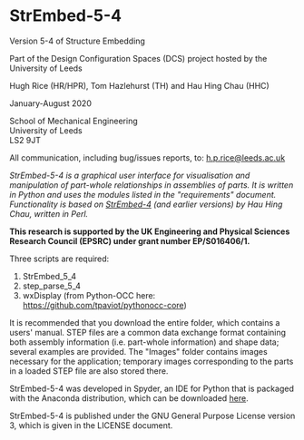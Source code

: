 # StrEmbed-5-4

Version 5-4 of Structure Embedding

Part of the Design Configuration Spaces (DCS) project hosted by the University of Leeds

Hugh Rice (HR/HPR), Tom Hazlehurst (TH) and Hau Hing Chau (HHC)

January-August 2020

School of Mechanical Engineering  
University of Leeds  
LS2 9JT

All communication, including bug/issues reports, to: h.p.rice@leeds.ac.uk

<i> StrEmbed-5-4 is a graphical user interface for visualisation and manipulation of part-whole relationships in assemblies of parts. It is written in Python and uses the modules listed in the "requirements" document. Functionality is based on [StrEmbed-4](https://github.com/hhchau/StrEmbed-4) (and earlier versions) by Hau Hing Chau, written in Perl.</i>  

<b>This research is supported by the UK Engineering and Physical Sciences Research Council (EPSRC) under grant number EP/S016406/1.</b>

Three scripts are required:
1. StrEmbed_5_4
2. step_parse_5_4
3. wxDisplay (from Python-OCC here: https://github.com/tpaviot/pythonocc-core)

It is recommended that you download the entire folder, which contains a users' manual. STEP files are a common data exchange format containing both assembly information (i.e. part-whole information) and shape data; several examples are provided. The "Images" folder contains images necessary for the application; temporary images corresponding to the parts in a loaded STEP file are also stored there.

StrEmbed-5-4 was developed in Spyder, an IDE for Python that is packaged with the Anaconda distribution, which can be downloaded [here](https://www.anaconda.com/distribution/).

StrEmbed-5-4 is published under the GNU General Purpose License version 3, which is given in the LICENSE document.
